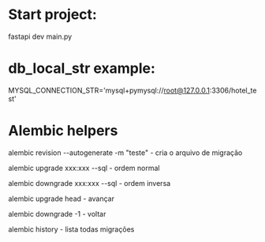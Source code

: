 # Start project:

fastapi dev main.py 

# db_local_str example:

MYSQL_CONNECTION_STR='mysql+pymysql://root@127.0.0.1:3306/hotel_test'

# Alembic helpers

alembic revision --autogenerate -m "teste" - cria o arquivo de migração

alembic upgrade xxx:xxx --sql - ordem normal

alembic downgrade xxx:xxx --sql - ordem inversa

alembic upgrade head - avançar

alembic downgrade -1 - voltar

alembic history - lista todas migrações
